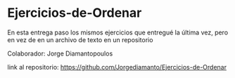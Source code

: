 # Ejercicios-de-Ordenar

En esta entrega paso los mismos ejercicios que entregué la última vez, pero en vez de en un archivo de texto en un repositorio

Colaborador: Jorge Diamantopoulos

link al repositorio: https://github.com/Jorgediamanto/Ejercicios-de-Ordenar
